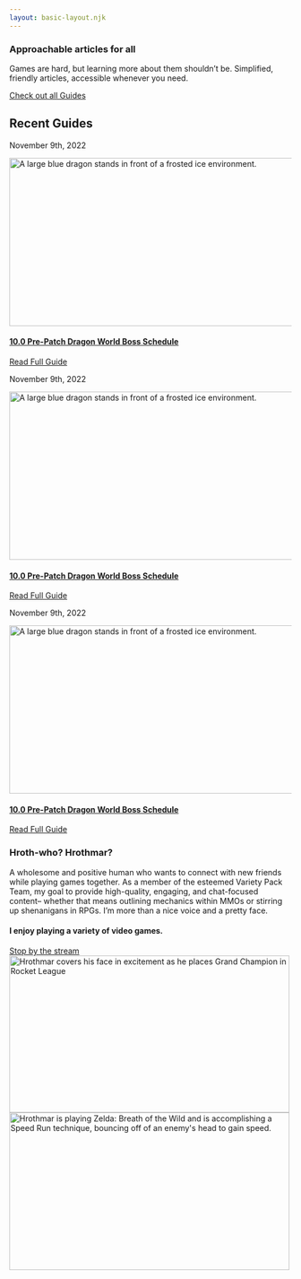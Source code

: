 ```yaml
---
layout: basic-layout.njk
---
```


<section class="home-hero">
	<section class="home-cta">
		<div class="content">
			<div class="home-cta-description">
				<h1>Approachable articles for all</h1>
				<p>Games are hard, but learning more about them shouldn’t be. Simplified, friendly articles, accessible whenever you need.</p>
				<a class="home-cta-link" href="https://hrothmar.com/guides/">Check out all Guides</a>
			</div>
		</div>
	</section>
	<section class="home-recent-guides">
		<div class="content">
			<h2>Recent Guides</h2>
				<div class="archive-grid">
					<div class="post-summary">
						<p class="post-date"> November 9th, 2022</p>
						<div class="preview-image">
							<a href="https://hrothmar.com/guides/10-0-pre-patch-dragon-world-boss-schedule/">
								<img width="700" height="300" src="https://hrothmar.com/wp-content/uploads/2022/11/prepatch-dragon-rotation-700x300-2.jpg" class="attachment-full-size size-full-size" alt="A large blue dragon stands in front of a frosted ice environment." decoding="async" fetchpriority="high" srcset="https://hrothmar.com/wp-content/uploads/2022/11/prepatch-dragon-rotation-700x300-2.jpg 700w, https://hrothmar.com/wp-content/uploads/2022/11/prepatch-dragon-rotation-700x300-2-500x214.jpg 500w" sizes="(max-width: 700px) 100vw, 700px">
							</a>
						</div>
						<h4 class="post-headline">
							<a href="https://hrothmar.com/guides/10-0-pre-patch-dragon-world-boss-schedule/">10.0 Pre-Patch Dragon World Boss Schedule</a>
						</h4>
						<a class="button" href="https://hrothmar.com/guides/10-0-pre-patch-dragon-world-boss-schedule/">Read Full Guide</a>
					</div>
					<div class="post-summary">
						<p class="post-date"> November 9th, 2022</p>
						<div class="preview-image">
							<a href="https://hrothmar.com/guides/10-0-pre-patch-dragon-world-boss-schedule/">
								<img width="700" height="300" src="https://hrothmar.com/wp-content/uploads/2022/11/prepatch-dragon-rotation-700x300-2.jpg" class="attachment-full-size size-full-size" alt="A large blue dragon stands in front of a frosted ice environment." decoding="async" fetchpriority="high" srcset="https://hrothmar.com/wp-content/uploads/2022/11/prepatch-dragon-rotation-700x300-2.jpg 700w, https://hrothmar.com/wp-content/uploads/2022/11/prepatch-dragon-rotation-700x300-2-500x214.jpg 500w" sizes="(max-width: 700px) 100vw, 700px">
							</a>
						</div>
						<h4 class="post-headline">
							<a href="https://hrothmar.com/guides/10-0-pre-patch-dragon-world-boss-schedule/">10.0 Pre-Patch Dragon World Boss Schedule</a>
						</h4>
						<a class="button" href="https://hrothmar.com/guides/10-0-pre-patch-dragon-world-boss-schedule/">Read Full Guide</a>
					</div>
					<div class="post-summary">
						<p class="post-date"> November 9th, 2022</p>
						<div class="preview-image">
							<a href="https://hrothmar.com/guides/10-0-pre-patch-dragon-world-boss-schedule/">
								<img width="700" height="300" src="https://hrothmar.com/wp-content/uploads/2022/11/prepatch-dragon-rotation-700x300-2.jpg" class="attachment-full-size size-full-size" alt="A large blue dragon stands in front of a frosted ice environment." decoding="async" fetchpriority="high" srcset="https://hrothmar.com/wp-content/uploads/2022/11/prepatch-dragon-rotation-700x300-2.jpg 700w, https://hrothmar.com/wp-content/uploads/2022/11/prepatch-dragon-rotation-700x300-2-500x214.jpg 500w" sizes="(max-width: 700px) 100vw, 700px">
							</a>
						</div>
						<h4 class="post-headline">
							<a href="https://hrothmar.com/guides/10-0-pre-patch-dragon-world-boss-schedule/">10.0 Pre-Patch Dragon World Boss Schedule</a>
						</h4>
						<a class="button" href="https://hrothmar.com/guides/10-0-pre-patch-dragon-world-boss-schedule/">Read Full Guide</a>
					</div>
				</div>
			</div>
		</section>
	</section>
	<section class="home-variety">
		<div class="content">
			<div class="variety-description">
				<h3>Hroth-who? Hrothmar?</h3>
				<p>A wholesome and positive human who wants to connect with new friends while playing games together. As a member of the esteemed Variety Pack Team, my goal to provide high-quality, engaging, and chat-focused content– whether that means outlining mechanics within MMOs or stirring up shenanigans in RPGs. I’m more than a nice voice and a pretty face.</p>
				<h4 class="home-variety-callout">I enjoy playing a variety of video games.</h4>
				<a class="home-variety-link" href="https://twitch.com/hrothmar"> Stop by the stream </a>
			</div>
			<div class="variety-imagery">
				<div class="variety-top-image">
					<img width="500" height="280" src="https://hrothmar.com/wp-content/uploads/2019/12/Screen-Shot-2019-11-21-at-8.52.31-PM-500x280.png" class="attachment-medium size-medium" alt="Hrothmar covers his face in excitement as he places Grand Champion in Rocket League" decoding="async" srcset="https://hrothmar.com/wp-content/uploads/2019/12/Screen-Shot-2019-11-21-at-8.52.31-PM-500x280.png 500w, https://hrothmar.com/wp-content/uploads/2019/12/Screen-Shot-2019-11-21-at-8.52.31-PM-1024x574.png 1024w, https://hrothmar.com/wp-content/uploads/2019/12/Screen-Shot-2019-11-21-at-8.52.31-PM-768x430.png 768w, https://hrothmar.com/wp-content/uploads/2019/12/Screen-Shot-2019-11-21-at-8.52.31-PM-1536x860.png 1536w, https://hrothmar.com/wp-content/uploads/2019/12/Screen-Shot-2019-11-21-at-8.52.31-PM.png 1928w" sizes="(max-width: 500px) 100vw, 500px">
				</div>
				<div class="variety-bottom-image">
					<img width="500" height="281" src="https://hrothmar.com/wp-content/uploads/2019/12/Screen-Shot-2019-11-21-at-9.12.21-PM-500x281.png" class="attachment-medium size-medium" alt="Hrothmar is playing Zelda: Breath of the Wild and is accomplishing a Speed Run technique, bouncing off of an enemy's head to gain speed." decoding="async" srcset="https://hrothmar.com/wp-content/uploads/2019/12/Screen-Shot-2019-11-21-at-9.12.21-PM-500x281.png 500w, https://hrothmar.com/wp-content/uploads/2019/12/Screen-Shot-2019-11-21-at-9.12.21-PM-1024x576.png 1024w, https://hrothmar.com/wp-content/uploads/2019/12/Screen-Shot-2019-11-21-at-9.12.21-PM-768x432.png 768w, https://hrothmar.com/wp-content/uploads/2019/12/Screen-Shot-2019-11-21-at-9.12.21-PM-1536x864.png 1536w, https://hrothmar.com/wp-content/uploads/2019/12/Screen-Shot-2019-11-21-at-9.12.21-PM-2048x1152.png 2048w" sizes="(max-width: 500px) 100vw, 500px">
				</div>
			</div>
		</div>
	</section>
</section>